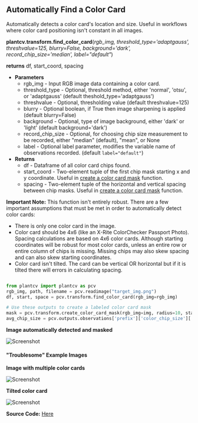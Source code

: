 ## Automatically Find a Color Card

Automatically detects a color card's location and size. Useful in workflows where color card positioning isn't constant in all images.

**plantcv.transform.find_color_card**(*rgb_img, threshold_type='adaptgauss', threshvalue=125, blurry=False, background='dark', record_chip_size='median', label="default"*)

**returns** df, start_coord, spacing

- **Parameters**
    - rgb_img          - Input RGB image data containing a color card.
    - threshold_type   - Optional, threshold method, either 'normal', 'otsu', or 'adaptgauss' (default theshold_type='adaptgauss')
    - threshvalue      - Optional, thresholding value (default threshvalue=125)
    - blurry           - Optional boolean, if True then image sharpening is applied (default blurry=False)
    - background       - Optional, type of image background, either 'dark' or 'light' (default background='dark')
    - record_chip_size - Optional, for choosing chip size measurement to be recorded, either "median" (default), "mean", or None
    - label - Optional label parameter, modifies the variable name of observations recorded. (default `label="default"`)
- **Returns**
    - df            - Dataframe of all color card chips found.
    - start_coord   - Two-element tuple of the first chip mask starting x and y coordinate. Useful in [create a color card mask](#create-a-labeled-color-card-mask) function.
    - spacing       - Two-element tuple of the horizontal and vertical spacing between chip masks. Useful in [create a color card mask](#create-a-labeled-color-card-mask) function.

**Important Note:** This function isn't entirely robust. There are a few important assumptions that must be met in order to automatically detect color cards:

- There is only one color card in the image.
- Color card should be 4x6 (like an X-Rite ColorChecker Passport Photo). Spacing calculations are based on 4x6 color cards. Although starting coordinates will be
    robust for most color cards, unless an entire row or entire column of chips is missing. Missing chips may also skew spacing and can also skew starting coordinates.
- Color card isn't tilted. The card can be vertical OR horizontal but if it is tilted there will errors in calculating spacing.

```python

from plantcv import plantcv as pcv
rgb_img, path, filename = pcv.readimage("target_img.png")
df, start, space = pcv.transform.find_color_card(rgb_img=rgb_img)

# Use these outputs to create a labeled color card mask
mask = pcv.transform.create_color_card_mask(rgb_img=img, radius=10, start_coord=start, spacing=space, ncols=6, nrows=4, label="prefix")
avg_chip_size = pcv.outputs.observations['prefix']['color_chip_size']['value']

```

**Image automatically detected and masked**

![Screenshot](img/documentation_images/correct_color_imgs/find_color_card.jpg)

#### "Troublesome" Example Images

**Image with multiple color cards**

![Screenshot](img/documentation_images/correct_color_imgs/multiple_color_card.jpg)

**Tilted color card**

![Screenshot](img/documentation_images/correct_color_imgs/tilted_color_card.jpg)

**Source Code:** [Here](https://github.com/danforthcenter/plantcv/blob/master/plantcv/plantcv/transform/color_correction.py)
